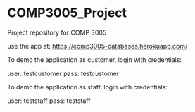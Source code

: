 # COMP3005_Project
Project repository for COMP 3005

use the app at: https://comp3005-databases.herokuapp.com/

To demo the application as customer, login with credentials:

user: testcustomer
pass: testcustomer

To demo the appllcation as staff, login with credentials: 

user: teststaff
pass: teststaff
